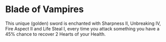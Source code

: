 # Blade of Vampires
This unique (golden) sword is enchanted with Sharpness II, Unbreaking IV, Fire Aspect II and Life Steal I, every time you attack something you have a 45% chance to recover 2 Hearts of your Health.
